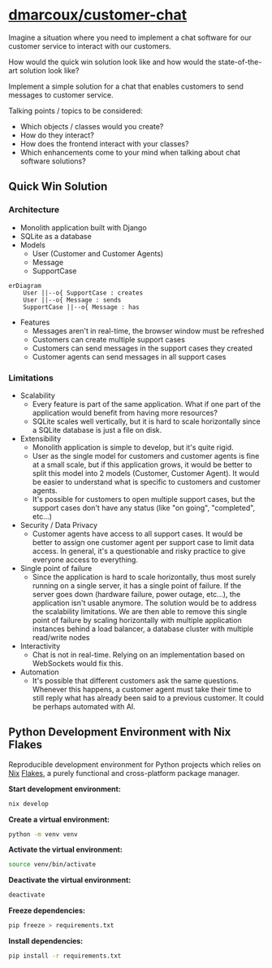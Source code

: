 # <a href="https://github.com/dmarcoux/customer-chat">dmarcoux/customer-chat</a>

Imagine a situation where you need to implement a chat software for our
customer service to interact with our customers.

How would the quick win solution look like and how would the state-of-the-art
solution look like?

Implement a simple solution for a chat that enables customers to send
messages to customer service.

Talking points / topics to be considered:

- Which objects / classes would you create?
- How do they interact?
- How does the frontend interact with your classes?
- Which enhancements come to your mind when talking about chat software solutions?

## Quick Win Solution

### Architecture

- Monolith application built with Django
- SQLite as a database
- Models
    - User (Customer and Customer Agents)
    - Message
    - SupportCase

```mermaid
erDiagram
    User ||--o{ SupportCase : creates
    User ||--o{ Message : sends
    SupportCase ||--o{ Message : has
```

- Features
    - Messages aren't in real-time, the browser window must be refreshed
    - Customers can create multiple support cases
    - Customers can send messages in the support cases they created
    - Customer agents can send messages in all support cases

### Limitations

- Scalability
    - Every feature is part of the same application. What if one part of the application would benefit from having more resources?
    - SQLite scales well vertically, but it is hard to scale horizontally since a SQLite database is just a file on disk.
- Extensibility
    - Monolith application is simple to develop, but it's quite rigid.
    - User as the single model for customers and customer agents is fine at a small scale, but if this application grows, it would be better to
      split this model into 2 models (Customer, Customer Agent). It would be easier to understand what is specific to customers and customer agents.
    - It's possible for customers to open multiple support cases, but the support cases don't have any status (like "on going", "completed", etc...)
- Security / Data Privacy
    - Customer agents have access to all support cases. It would be better to assign one customer agent per support case
      to limit data access. In general, it's a questionable and risky practice to give everyone access
      to everything.
- Single point of failure
    - Since the application is hard to scale horizontally, thus most surely running on a single server, it has
      a single point of failure. If the server goes down (hardware failure, power outage, etc...), the application
      isn't usable anymore. The solution would be to address the scalability limitations. We are then able to
      remove this single point of failure by scaling horizontally with multiple application instances behind a
      load balancer, a database cluster with multiple read/write nodes
- Interactivity
    - Chat is not in real-time. Relying on an implementation based on WebSockets would fix this.
- Automation
    - It's possible that different customers ask the same questions. Whenever
      this happens, a customer agent must take their time to still reply what has
      already been said to a previous customer. It could be perhaps automated with
      AI.

## Python Development Environment with Nix Flakes

Reproducible development environment for Python projects which relies on
[Nix](https://github.com/NixOS/nix) [Flakes](https://nixos.wiki/wiki/Flakes),
a purely functional and cross-platform package manager.

**Start development environment:**

```bash
nix develop
```

**Create a virtual environment:**

```bash
python -m venv venv
```

**Activate the virtual environment:**

```bash
source venv/bin/activate
```

**Deactivate the virtual environment:**

```bash
deactivate
```

**Freeze dependencies:**

```bash
pip freeze > requirements.txt
```

**Install dependencies:**

```bash
pip install -r requirements.txt
```
